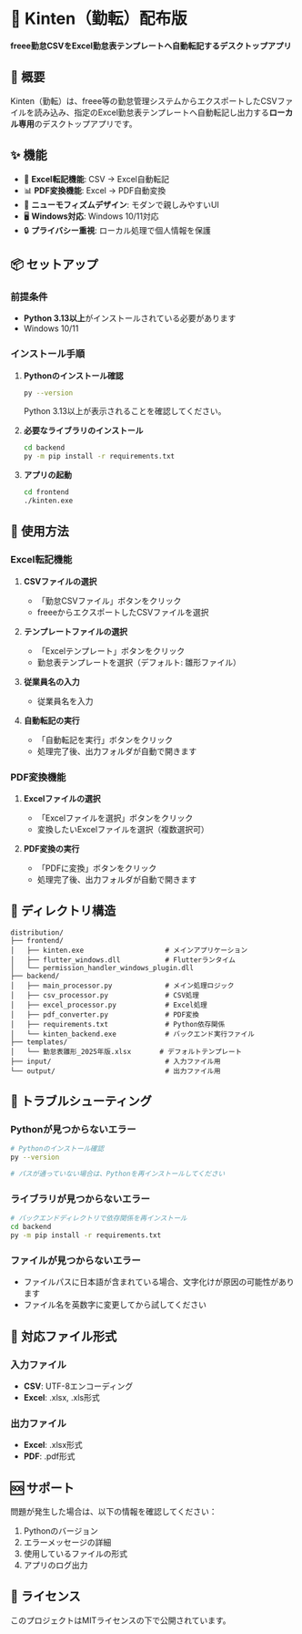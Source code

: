 # 📌 Kinten（勤転）配布版

**freee勤怠CSVをExcel勤怠表テンプレートへ自動転記するデスクトップアプリ**

## 🎯 概要

Kinten（勤転）は、freee等の勤怠管理システムからエクスポートしたCSVファイルを読み込み、指定のExcel勤怠表テンプレートへ自動転記し出力する**ローカル専用**のデスクトップアプリです。

## ✨ 機能

- 🔄 **Excel転記機能**: CSV → Excel自動転記
- 📊 **PDF変換機能**: Excel → PDF自動変換
- 🎨 **ニューモフィズムデザイン**: モダンで親しみやすいUI
- 🖥️ **Windows対応**: Windows 10/11対応
- 🔒 **プライバシー重視**: ローカル処理で個人情報を保護

## 📦 セットアップ

### 前提条件
- **Python 3.13以上**がインストールされている必要があります
- Windows 10/11

### インストール手順

1. **Pythonのインストール確認**
   ```bash
   py --version
   ```
   Python 3.13以上が表示されることを確認してください。

2. **必要なライブラリのインストール**
   ```bash
   cd backend
   py -m pip install -r requirements.txt
   ```

3. **アプリの起動**
   ```bash
   cd frontend
   ./kinten.exe
   ```

## 🚀 使用方法

### Excel転記機能

1. **CSVファイルの選択**
   - 「勤怠CSVファイル」ボタンをクリック
   - freeeからエクスポートしたCSVファイルを選択

2. **テンプレートファイルの選択**
   - 「Excelテンプレート」ボタンをクリック
   - 勤怠表テンプレートを選択（デフォルト: 雛形ファイル）

3. **従業員名の入力**
   - 従業員名を入力

4. **自動転記の実行**
   - 「自動転記を実行」ボタンをクリック
   - 処理完了後、出力フォルダが自動で開きます

### PDF変換機能

1. **Excelファイルの選択**
   - 「Excelファイルを選択」ボタンをクリック
   - 変換したいExcelファイルを選択（複数選択可）

2. **PDF変換の実行**
   - 「PDFに変換」ボタンをクリック
   - 処理完了後、出力フォルダが自動で開きます

## 📁 ディレクトリ構造

```
distribution/
├── frontend/
│   ├── kinten.exe                    # メインアプリケーション
│   ├── flutter_windows.dll           # Flutterランタイム
│   └── permission_handler_windows_plugin.dll
├── backend/
│   ├── main_processor.py             # メイン処理ロジック
│   ├── csv_processor.py              # CSV処理
│   ├── excel_processor.py            # Excel処理
│   ├── pdf_converter.py              # PDF変換
│   ├── requirements.txt              # Python依存関係
│   └── kinten_backend.exe            # バックエンド実行ファイル
├── templates/
│   └── 勤怠表雛形_2025年版.xlsx       # デフォルトテンプレート
├── input/                            # 入力ファイル用
└── output/                           # 出力ファイル用
```

## 🔧 トラブルシューティング

### Pythonが見つからないエラー
```bash
# Pythonのインストール確認
py --version

# パスが通っていない場合は、Pythonを再インストールしてください
```

### ライブラリが見つからないエラー
```bash
# バックエンドディレクトリで依存関係を再インストール
cd backend
py -m pip install -r requirements.txt
```

### ファイルが見つからないエラー
- ファイルパスに日本語が含まれている場合、文字化けが原因の可能性があります
- ファイル名を英数字に変更してから試してください

## 📝 対応ファイル形式

### 入力ファイル
- **CSV**: UTF-8エンコーディング
- **Excel**: .xlsx, .xls形式

### 出力ファイル
- **Excel**: .xlsx形式
- **PDF**: .pdf形式

## 🆘 サポート

問題が発生した場合は、以下の情報を確認してください：

1. Pythonのバージョン
2. エラーメッセージの詳細
3. 使用しているファイルの形式
4. アプリのログ出力

## 📄 ライセンス

このプロジェクトはMITライセンスの下で公開されています。


